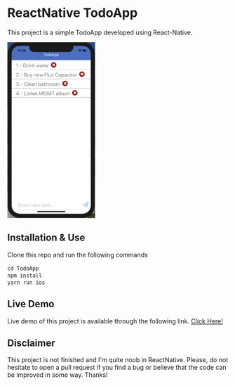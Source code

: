 # ReactNative TodoApp

This project is a simple TodoApp developed using React-Native.

<img src="https://github.com/manuelrdsg/ReactNative-Todo/blob/master/images/image1.png" width="200" height="400" />

## Installation & Use

Clone this repo and run the following commands

```
cd TodoApp
npm install
yarn run ios
```

## Live Demo

Live demo of this project is available through the following link. [Click Here!](https://snack.expo.io/rJPZqtPwM)

## Disclaimer

This project is not finished and I'm quite noob in ReactNative. Please, do not hesitate to open a pull request if you find a bug or believe that the code can be improved in some way. Thanks!
